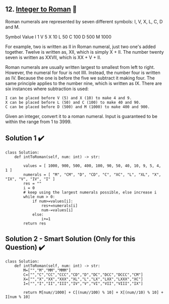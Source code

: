 ## 12. [Integer to Roman](https://leetcode.com/problems/integer-to-roman/) :link:

Roman numerals are represented by seven different symbols: I, V, X, L, C, D and M.

Symbol       Value
I             1
V             5
X             10
L             50
C             100
D             500
M             1000

For example, two is written as II in Roman numeral, just two one's added together. Twelve is written as, XII, which is simply X + II. The number twenty seven is written as XXVII, which is XX + V + II.

Roman numerals are usually written largest to smallest from left to right. However, the numeral for four is not IIII. Instead, the number four is written as IV. Because the one is before the five we subtract it making four. The same principle applies to the number nine, which is written as IX. There are six instances where subtraction is used:

    I can be placed before V (5) and X (10) to make 4 and 9. 
    X can be placed before L (50) and C (100) to make 40 and 90. 
    C can be placed before D (500) and M (1000) to make 400 and 900.

Given an integer, convert it to a roman numeral. Input is guaranteed to be within the range from 1 to 3999.

## Solution 1 :heavy_check_mark:

```python3
class Solution:
    def intToRoman(self, num: int) -> str:
        
        values = [ 1000, 900, 500, 400, 100, 90, 50, 40, 10, 9, 5, 4, 1 ]
        numerals = [ "M", "CM", "D", "CD", "C", "XC", "L", "XL", "X", "IX", "V", "IV", "I" ]
        res = ""
        i = 0
        # keep using the largest numerals possible, else increase i
        while num > 0:
            if num>=values[i]:
                res+=numerals[i]
                num-=values[i]
            else:
                i+=1
        return res
```

## Solution 2 - Smart Solution (Only for this Question) :heavy_check_mark:

```python3
class Solution:
    def intToRoman(self, num: int) -> str:
        M=["","M","MM","MMM"]
        C=["","C","CC","CCC","CD","D","DC","DCC","DCCC","CM"]
        X=["","X","XX","XXX","XL","L","LX","LXX","LXXX","XC"]
        I=["","I","II","III","IV","V","VI","VII","VIII","IX"]
        
        return M[num//1000] + C[(num//100) % 10] + X[(num//10) % 10] + I[num % 10]
```